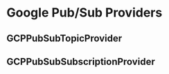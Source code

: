 # Google Pub/Sub Providers

## GCPPubSubTopicProvider

<!-- TODO: Fill this out (look in _legacy/ for inspiration) -->

## GCPPubSubSubscriptionProvider

<!-- TODO: Fill this out (look in _legacy/ for inspiration) -->
